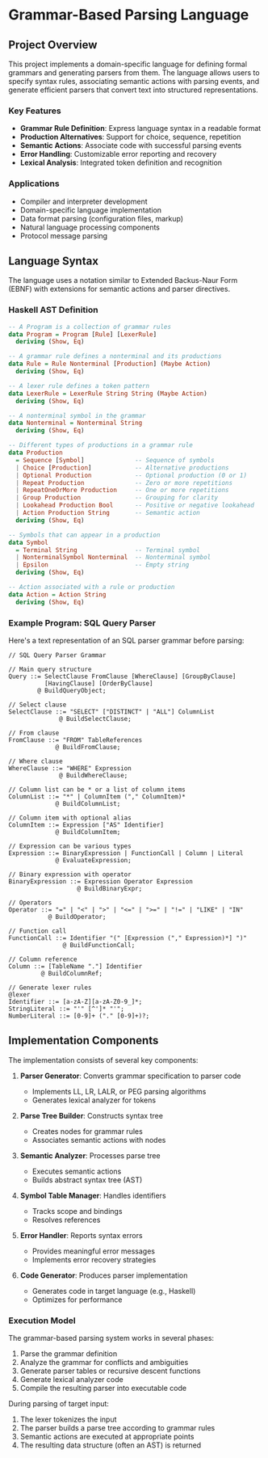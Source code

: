 # Grammar-Based Parsing Language

## Project Overview

This project implements a domain-specific language for defining formal grammars and generating parsers from them. The language allows users to specify syntax rules, associating semantic actions with parsing events, and generate efficient parsers that convert text into structured representations.

### Key Features

- **Grammar Rule Definition**: Express language syntax in a readable format
- **Production Alternatives**: Support for choice, sequence, repetition
- **Semantic Actions**: Associate code with successful parsing events
- **Error Handling**: Customizable error reporting and recovery
- **Lexical Analysis**: Integrated token definition and recognition

### Applications

- Compiler and interpreter development
- Domain-specific language implementation
- Data format parsing (configuration files, markup)
- Natural language processing components
- Protocol message parsing

## Language Syntax

The language uses a notation similar to Extended Backus-Naur Form (EBNF) with extensions for semantic actions and parser directives.

### Haskell AST Definition

```haskell
-- A Program is a collection of grammar rules
data Program = Program [Rule] [LexerRule]
  deriving (Show, Eq)

-- A grammar rule defines a nonterminal and its productions
data Rule = Rule Nonterminal [Production] (Maybe Action)
  deriving (Show, Eq)

-- A lexer rule defines a token pattern
data LexerRule = LexerRule String String (Maybe Action)
  deriving (Show, Eq)

-- A nonterminal symbol in the grammar
data Nonterminal = Nonterminal String
  deriving (Show, Eq)

-- Different types of productions in a grammar rule
data Production
  = Sequence [Symbol]              -- Sequence of symbols
  | Choice [Production]            -- Alternative productions
  | Optional Production            -- Optional production (0 or 1)
  | Repeat Production              -- Zero or more repetitions
  | RepeatOneOrMore Production     -- One or more repetitions
  | Group Production               -- Grouping for clarity
  | Lookahead Production Bool      -- Positive or negative lookahead
  | Action Production String       -- Semantic action
  deriving (Show, Eq)

-- Symbols that can appear in a production
data Symbol
  = Terminal String                -- Terminal symbol
  | NonterminalSymbol Nonterminal  -- Nonterminal symbol
  | Epsilon                        -- Empty string
  deriving (Show, Eq)

-- Action associated with a rule or production
data Action = Action String
  deriving (Show, Eq)
```

### Example Program: SQL Query Parser

Here's a text representation of an SQL parser grammar before parsing:

```
// SQL Query Parser Grammar

// Main query structure
Query ::= SelectClause FromClause [WhereClause] [GroupByClause]
          [HavingClause] [OrderByClause]
        @ BuildQueryObject;

// Select clause
SelectClause ::= "SELECT" ["DISTINCT" | "ALL"] ColumnList
              @ BuildSelectClause;

// From clause
FromClause ::= "FROM" TableReferences
             @ BuildFromClause;

// Where clause
WhereClause ::= "WHERE" Expression
              @ BuildWhereClause;

// Column list can be * or a list of column items
ColumnList ::= "*" | ColumnItem ("," ColumnItem)*
             @ BuildColumnList;

// Column item with optional alias
ColumnItem ::= Expression ["AS" Identifier]
             @ BuildColumnItem;

// Expression can be various types
Expression ::= BinaryExpression | FunctionCall | Column | Literal
             @ EvaluateExpression;

// Binary expression with operator
BinaryExpression ::= Expression Operator Expression
                   @ BuildBinaryExpr;

// Operators
Operator ::= "=" | "<" | ">" | "<=" | ">=" | "!=" | "LIKE" | "IN"
           @ BuildOperator;

// Function call
FunctionCall ::= Identifier "(" [Expression ("," Expression)*] ")"
               @ BuildFunctionCall;

// Column reference
Column ::= [TableName "."] Identifier
         @ BuildColumnRef;

// Generate lexer rules
@lexer
Identifier ::= [a-zA-Z][a-zA-Z0-9_]*;
StringLiteral ::= "'" [^']* "'";
NumberLiteral ::= [0-9]+ ("." [0-9]+)?;
```

## Implementation Components

The implementation consists of several key components:

1. **Parser Generator**: Converts grammar specification to parser code
   - Implements LL, LR, LALR, or PEG parsing algorithms
   - Generates lexical analyzer for tokens

2. **Parse Tree Builder**: Constructs syntax tree
   - Creates nodes for grammar rules
   - Associates semantic actions with nodes

3. **Semantic Analyzer**: Processes parse tree
   - Executes semantic actions
   - Builds abstract syntax tree (AST)

4. **Symbol Table Manager**: Handles identifiers
   - Tracks scope and bindings
   - Resolves references

5. **Error Handler**: Reports syntax errors
   - Provides meaningful error messages
   - Implements error recovery strategies

6. **Code Generator**: Produces parser implementation
   - Generates code in target language (e.g., Haskell)
   - Optimizes for performance

### Execution Model

The grammar-based parsing system works in several phases:
1. Parse the grammar definition
2. Analyze the grammar for conflicts and ambiguities
3. Generate parser tables or recursive descent functions
4. Generate lexical analyzer code
5. Compile the resulting parser into executable code

During parsing of target input:
1. The lexer tokenizes the input
2. The parser builds a parse tree according to grammar rules
3. Semantic actions are executed at appropriate points
4. The resulting data structure (often an AST) is returned
